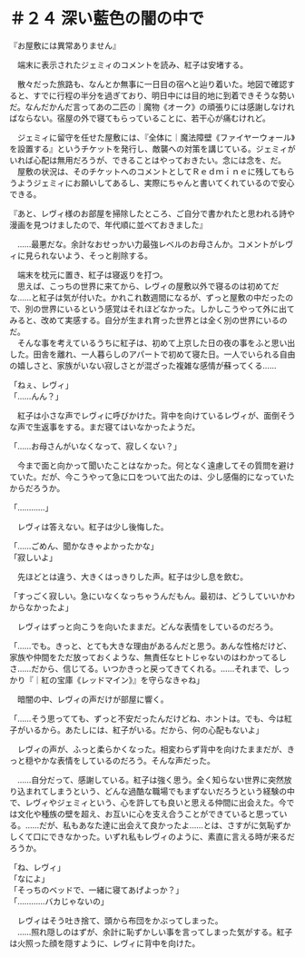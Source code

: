 # ＃２４ 深い藍色の闇の中で

『お屋敷には異常ありません』

　端末に表示されたジェミィのコメントを読み、紅子は安堵する。

　散々だった旅路も、なんとか無事に一日目の宿へと辿り着いた。地図で確認すると、すでに行程の半分を過ぎており、明日中には目的地に到着できそうな勢いだ。なんだかんだ言ってあの二匹の｜魔物《オーク》の頑張りには感謝しなければならない。宿屋の外で寝てもらっていることに、若干心が痛むけれど。

　ジェミィに留守を任せた屋敷には、『全体に｜魔法障壁《ファイヤーウォール》を設置する』というチケットを発行し、敵襲への対策を講じている。ジェミィがいれば心配は無用だろうが、できることはやっておきたい。念には念を、だ。  
　屋敷の状況は、そのチケットへのコメントとしてＲｅｄｍｉｎｅに残してもらうようジェミィにお願いしてあるし、実際にちゃんと書いてくれているので安心できる。

『あと、レヴィ様のお部屋を掃除したところ、ご自分で書かれたと思われる詩や漫画を見つけましたので、年代順に並べておきました』

　……最悪だな。余計なおせっかい力最強レベルのお母さんか。コメントがレヴィに見られないよう、そっと削除する。

　端末を枕元に置き、紅子は寝返りを打つ。  
　思えば、こっちの世界に来てから、レヴィの屋敷以外で寝るのは初めてだな……と紅子は気が付いた。かれこれ数週間になるが、ずっと屋敷の中だったので、別の世界にいるという感覚はそれほどなかった。しかしこうやって外に出てみると、改めて実感する。自分が生まれ育った世界とは全く別の世界にいるのだ。  
　そんな事を考えているうちに紅子は、初めて上京した日の夜の事をふと思い出した。田舎を離れ、一人暮らしのアパートで初めて寝た日。一人でいられる自由の嬉しさと、家族がいない寂しさとが混ざった複雑な感情が蘇ってくる……

「ねぇ、レヴィ」  
「……んん？」

　紅子は小さな声でレヴィに呼びかけた。背中を向けているレヴィが、面倒そうな声で生返事をする。まだ寝てはいなかったようだ。

「……お母さんがいなくなって、寂しくない？」

　今まで面と向かって聞いたことはなかった。何となく遠慮してその質問を避けていた。だが、今こうやって急に口をついて出たのは、少し感傷的になっていたからだろうか。

「…………」

　レヴィは答えない。紅子は少し後悔した。

「……ごめん、聞かなきゃよかったかな」  
「寂しいよ」

　先ほどとは違う、大きくはっきりした声。紅子は少し息を飲む。

「すっごく寂しい。急にいなくなっちゃうんだもん。最初は、どうしていいかわからなかったよ」

　レヴィはずっと向こうを向いたままだ。どんな表情をしているのだろう。

「……でも。きっと、とても大きな理由があるんだと思う。あんな性格だけど、家族や仲間をただ放っておくような、無責任なヒトじゃないのはわかってるしさ……だから、信じてる。いつかきっと戻ってきてくれる。……それまで、しっかり『｜紅の宝庫《レッドマイン》』を守らなきゃね」

　暗闇の中、レヴィの声だけが部屋に響く。

「……そう思ってても、ずっと不安だったんだけどね、ホントは。でも、今は紅子がいるから。あたしには、紅子がいる。だから、何の心配もないよ」

　レヴィの声が、ふっと柔らかくなった。相変わらず背中を向けたままだが、きっと穏やかな表情をしているのだろう。そんな声だった。

　……自分だって、感謝している。紅子は強く思う。全く知らない世界に突然放り込まれてしまうという、どんな過酷な職場でもまずないだろうという経験の中で、レヴィやジェミィという、心を許しても良いと思える仲間に出会えた。今では文化や種族の壁を超え、お互いに心を支え合うことができていると思っている。……だが、私もあなた達に出会えて良かったよ……とは、さすがに気恥ずかしくて口にできなかった。いずれ私もレヴィのように、素直に言える時が来るだろうか。

「ね、レヴィ」  
「なによ」  
「そっちのベッドで、一緒に寝てあげよっか？」  
「…………バカじゃないの」

　レヴィはそう吐き捨て、頭から布団をかぶってしまった。  
　……照れ隠しのはずが、余計に恥ずかしい事を言ってしまった気がする。紅子は火照った顔を隠すように、レヴィに背中を向けた。
